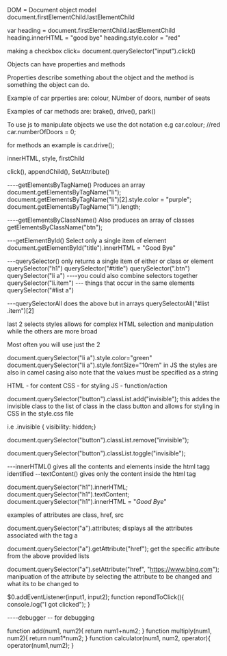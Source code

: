 DOM = Document object model
document.firstElementChild.lastElementChild

<!-- Editing HTML with js -->
var heading = document.firstElementChild.lastElementChild
 heading.innerHTML = "good bye"
 heading.style.color = "red"

<!-- you could also make it do things -->
making a checkbox click= document.querySelector("input").click()

Objects can have properties and methods

Properties describe something about the object and the method is something the object can do.

Example of car prperties are:
colour, NUmber of doors, number of seats

Examples of car methods are:
brake(), drive(), park()

To use js to manipulate objects we use the dot notation e.g
car.colour; //red
car.numberOfDoors = 0;

for methods an example is
car.drive();

<!-- some HTML properties for a button  -->
innerHTML, style, firstChild

<!-- Some methods for a button are-->
click(), appendChild(), SetAttribute()


<!-- SELECTING ELEMENTS JS -->
----getElementsByTagName()    Produces an array 
document.getElementsByTagName("li");
document.getElementsByTagName("li")[2].style.color = "purple";
document.getElementsByTagName("li").length;

----getElementsByClassName()   Also produces an array of classes
getElementsByClassName("btn");

---getElementById()  Select only a single item of element
document.getElementById("title").innerHTML = "Good Bye"

---querySelector()  only returns a single item of either or class or element
querySelector("h1")
querySelector("#title")
querySelector(".btn")
querySelector("li a") ----you could also combine selectors together
querySelector("li.item") --- things that occur in the same elements
querySelector("#list a")

---querySelectorAll does the above but in arrays
querySelectorAll("#list .item")[2]


last 2 selects styles allows for complex HTML selection and manipulation while the others are more broad

Most often you will use just the 2


<!-- Manipulation CSS using JS -->
document.querySelector("li a").style.color="green"
document.querySelector("li a").style.fontSize="10rem"  in JS the styles are also in camel casing also note that the values must be specified as a string

<!-- Seperation of content -->
HTML - for content
CSS - for styling
JS - function/action

document.querySelector("button").classList.add("invisible");  this addes the invisible class to the list of class in the class button and allows for styling in CSS in the style.css file

i.e .invisible { visibility: hidden;}

document.querySelector("button").classList.remove("invisible");

document.querySelector("button").classList.toggle("invisible");

<!-- Text Manipulation -->
---innerHTML()  gives all the contents and elements inside the html tagg identified
--textContent() gives only the content inside the html tag

document.querySelector("h1").innerHTML;
document.querySelector("h1").textContent;
document.querySelector("h1").innerHTML = "<em>Good Bye</em>"

<!-- Attribute manipulation -->
examples of attributes are class, href, src 

document.querySelector("a").attributes;   displays all the attributes associated with the tag a

document.querySelector("a").getAttribute("href");  get the specific attribute from the above provided lists

document.querySelector("a").setAttribute("href", "https://www.bing.com");  manipuation of the attribute by selecting the attribute to be changed and what its to be changed to


<!-- Advance JS and DOM -->
$0.addEventListener(input1, input2);
function repondToClick(){
    console.log("I got clicked");
}


----debugger -- for debugging

<!-- Higher Order Functions: are functions that can take other functions as inputs. -->

function add(num1, num2){
    return num1+num2;
}
function multiply(num1, num2){
    return num1*num2;
}
function calculator(num1, num2, operator){
    operator(num1,num2);
}